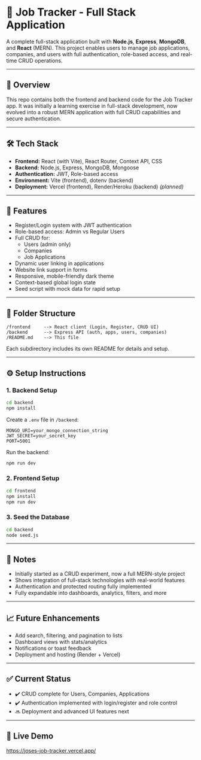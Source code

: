 
# 📂 Job Tracker - Full Stack Application

A complete full-stack application built with **Node.js**, **Express**, **MongoDB**, and **React** (MERN). This project enables users to manage job applications, companies, and users with full authentication, role-based access, and real-time CRUD operations.

---

## 🧠 Overview

This repo contains both the frontend and backend code for the Job Tracker app. It was initially a learning exercise in full-stack development, now evolved into a robust MERN application with full CRUD capabilities and secure authentication.

---

## 🛠️ Tech Stack

- **Frontend:** React (with Vite), React Router, Context API, CSS
- **Backend:** Node.js, Express, MongoDB, Mongoose
- **Authentication:** JWT, Role-based access
- **Environment:** Vite (frontend), dotenv (backend)
- **Deployment:** Vercel (frontend), Render/Heroku (backend) *(planned)*

---

## 🚀 Features

- Register/Login system with JWT authentication
- Role-based access: Admin vs Regular Users
- Full CRUD for:
  - Users (admin only)
  - Companies
  - Job Applications
- Dynamic user linking in applications
- Website link support in forms
- Responsive, mobile-friendly dark theme
- Context-based global login state
- Seed script with mock data for rapid setup

---

## 📁 Folder Structure

```
/frontend     --> React client (Login, Register, CRUD UI)
/backend      --> Express API (auth, apps, users, companies)
/README.md    --> This file
```

Each subdirectory includes its own README for details and setup.

---

## ⚙️ Setup Instructions

### 1. Backend Setup

```bash
cd backend
npm install
```

Create a `.env` file in `/backend`:

```
MONGO_URI=your_mongo_connection_string
JWT_SECRET=your_secret_key
PORT=5001
```

Run the backend:

```bash
npm run dev
```

### 2. Frontend Setup

```bash
cd frontend
npm install
npm run dev
```

### 3. Seed the Database

```bash
cd backend
node seed.js
```

---

## 📌 Notes

- Initially started as a CRUD experiment, now a full MERN-style project
- Shows integration of full-stack technologies with real-world features
- Authentication and protected routing fully implemented
- Fully expandable into dashboards, analytics, filters, and more

---

## 📈 Future Enhancements

- Add search, filtering, and pagination to lists
- Dashboard views with stats/analytics
- Notifications or toast feedback
- Deployment and hosting (Render + Vercel)

---

## ✅ Current Status

- ✔️ CRUD complete for Users, Companies, Applications
- ✔️ Authentication implemented with login/register and role control
- 🔜 Deployment and advanced UI features next

---

## 🔗 Live Demo

https://joses-job-tracker.vercel.app/
